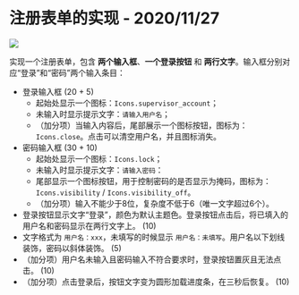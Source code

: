# 注册表单的实现 - 2020/11/27

![](https://tva1.sinaimg.cn/large/0081Kckwgy1gl43x5id6gj30fo06yq37.jpg)

实现一个注册表单，包含 **两个输入框**、**一个登录按钮** 和 **两行文字**。输入框分别对应“登录”和“密码”两个输入条目：

* 登录输入框 (20 + 5)
  * 起始处显示一个图标：`Icons.supervisor_account`；
  * 未输入时显示提示文字：`请输入用户名`；
  * （加分项）当输入内容后，尾部展示一个图标按钮，图标为：`Icons.close`。点击可以清空用户名，并且图标消失。
* 密码输入框 (30 + 10)
  * 起始处显示一个图标：`Icons.lock`；
  * 未输入时显示提示文字：`请输入密码`：
  * 尾部显示一个图标按钮，用于控制密码的是否显示为掩码，图标为：`Icons.visibility` / `Icons.visibility_off`。
  * （加分项）输入不能少于8位，复杂度不低于6（唯一文字超过6个）。
* 登录按钮显示文字“登录”，颜色为默认主题色。登录按钮点击后，将已填入的用户名和密码显示在两行文字上。 (10)
* 文字格式为 `用户名：xxx`，未填写的时候显示 `用户名：未填写`。用户名以下划线装饰，密码以斜体装饰。 (5)
* （加分项）用户名未输入且密码输入不符合要求时，登录按钮置灰且无法点击。 (10)
* （加分项）点击登录后，按钮文字变为圆形加载进度条，在三秒后恢复。 (10)
